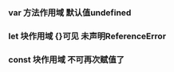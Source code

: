 ### var 方法作用域          默认值undefined
### let 块作用域 {}可见  未声明ReferenceError
### const 块作用域      不可再次赋值了